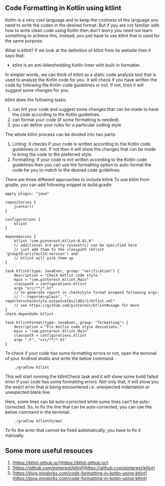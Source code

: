 
Code Formatting in Kotlin using ktlint
--------------------------------------------------------------------------

Kotlin is a very cool language and to keep the coolness of the language you need to write the codes in the desired format. But if you are not familiar with how to write clean code using Kotlin then don’t worry you need not learn something to achieve this, instead, you just have to use ktlint that is used for the same purpose.


What is ktlint?
If we look at the definition of ktlint from its website then it says that:
  - ktlint is an anti-bikeshedding Kotlin linter with built-in formatter.

In simpler words, we can think of ktlint as a static code analysis tool that is used to analyze the Kotlin code for you. It will check if you have written the code by following the Kotlin code guidelines or not. If not, then it will suggest some changes for you.

ktlint does the following tasks:
  1. can lint your code and suggest some changes that can be made to have the code according to the Kotlin guidelines.
  2. can format your code (if some formatting is needed).
  3. you can define your rules for a particular coding style

The whole ktlint process can be divided into two parts:
  1. Linting: It checks if your code is written according to the Kotlin code guidelines or not. If not then it will show the changes that can be made to bring the code to the preferred style.
  2. Formatting: If your code is not written according to the Kotlin code guidelines then you can use the formatting option to auto-format the code for you to match to the desired code guidelines.

There are three different approaches to include ktlink
To use ktlint from gradle, you can add following snippet to build.gradle

```
apply plugin: "java"

repositories {
    jcenter()
}

configurations {
    ktlint
}

dependencies {
    ktlint "com.pinterest:ktlint:0.41.0"
    // additional 3rd party ruleset(s) can be specified here
    // just add them to the classpath (ktlint 'groupId:artifactId:version') and 
    // ktlint will pick them up
}

task ktlint(type: JavaExec, group: "verification") {
    description = "Check Kotlin code style."
    main = "com.pinterest.ktlint.Main"
    classpath = configurations.ktlint
    args "src/**/*.kt"
    // to generate report in checkstyle format prepend following args:
    // "--reporter=plain", "--reporter=checkstyle,output=${buildDir}/ktlint.xml"
    // see https://github.com/pinterest/ktlint#usage for more
}
check.dependsOn ktlint

task ktlintFormat(type: JavaExec, group: "formatting") {
    description = "Fix Kotlin code style deviations."
    main = "com.pinterest.ktlint.Main"
    classpath = configurations.ktlint
    args "-F", "src/**/*.kt"
}

```


To check if your code has some formatting errors or not, open the terminal of your Android studio and write the below command:
```
    ./gradlew ktlint
```
This will start running the ktlintCheck task and it will show some build failed error if your code has some formatting errors. Not only that, it will show you the exact error that is being encountered i.e. unexpected indentation or unexpected blank line.

Here, some lines can be auto-corrected while some lines can’t be auto-corrected. So, to fix the line that can be auto-corrected, you can use the below command in the terminal:
```
    ./gradlew ktlintFormat
```

To fix the error that cannot be fixed automatically, you have to fix it manually.


Some more useful resouces
------------------------------------
1. [https://ktlint.github.io/](https://ktlint.github.io/)
2. [https://github.com/pinterest/ktlint](https://github.com/pinterest/ktlint)
3. [https://blog.mindorks.com/code-formatting-in-kotlin-using-ktlint](https://blog.mindorks.com/code-formatting-in-kotlin-using-ktlint)